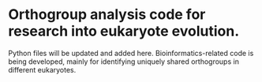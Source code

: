 # Orthogroup analysis code for research into eukaryote evolution.

Python files will be updated and added here.
Bioinformatics-related code is being developed, mainly for identifying uniquely shared orthogroups in different eukaryotes. 
